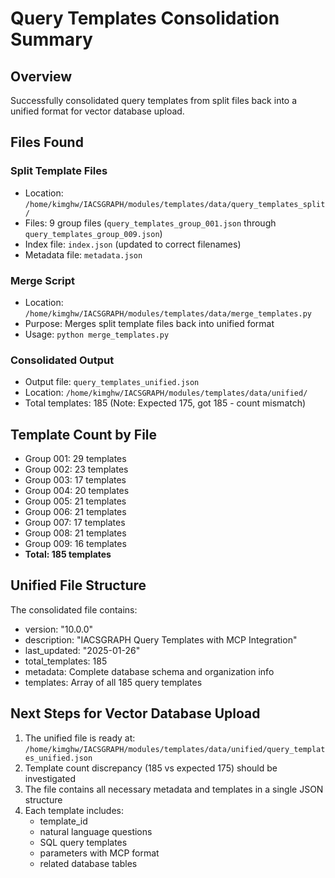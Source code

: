 # Query Templates Consolidation Summary

## Overview
Successfully consolidated query templates from split files back into a unified format for vector database upload.

## Files Found

### Split Template Files
- Location: `/home/kimghw/IACSGRAPH/modules/templates/data/query_templates_split/`
- Files: 9 group files (`query_templates_group_001.json` through `query_templates_group_009.json`)
- Index file: `index.json` (updated to correct filenames)
- Metadata file: `metadata.json`

### Merge Script
- Location: `/home/kimghw/IACSGRAPH/modules/templates/data/merge_templates.py`
- Purpose: Merges split template files back into unified format
- Usage: `python merge_templates.py`

### Consolidated Output
- Output file: `query_templates_unified.json`
- Location: `/home/kimghw/IACSGRAPH/modules/templates/data/unified/`
- Total templates: 185 (Note: Expected 175, got 185 - count mismatch)

## Template Count by File
- Group 001: 29 templates
- Group 002: 23 templates
- Group 003: 17 templates
- Group 004: 20 templates
- Group 005: 21 templates
- Group 006: 21 templates
- Group 007: 17 templates
- Group 008: 21 templates
- Group 009: 16 templates
- **Total: 185 templates**

## Unified File Structure
The consolidated file contains:
- version: "10.0.0"
- description: "IACSGRAPH Query Templates with MCP Integration"
- last_updated: "2025-01-26"
- total_templates: 185
- metadata: Complete database schema and organization info
- templates: Array of all 185 query templates

## Next Steps for Vector Database Upload
1. The unified file is ready at: `/home/kimghw/IACSGRAPH/modules/templates/data/unified/query_templates_unified.json`
2. Template count discrepancy (185 vs expected 175) should be investigated
3. The file contains all necessary metadata and templates in a single JSON structure
4. Each template includes:
   - template_id
   - natural language questions
   - SQL query templates
   - parameters with MCP format
   - related database tables